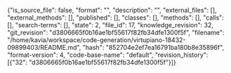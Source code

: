 {"is_source_file": false, "format": "", "description": "", "external_files": [], "external_methods": [], "published": [], "classes": [], "methods": [], "calls": [], "search-terms": [], "state": 2, "file_id": 17, "knowledge_revision": 32, "git_revision": "d3806665f0b16ae1bf55617f82fb34dfe1300f5f", "filename": "/home/kavia/workspace/code-generation/virtupiano-18432-09899403/README.md", "hash": "852704e2ef7ea16791ba180b8e35896f", "format-version": 4, "code-base-name": "default", "revision_history": [{"32": "d3806665f0b16ae1bf55617f82fb34dfe1300f5f"}]}